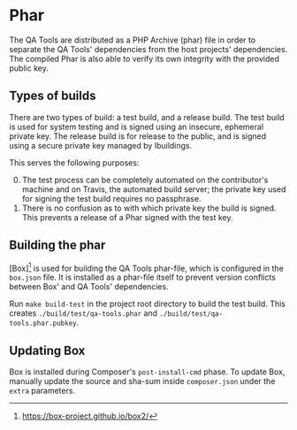 Phar
====

The QA Tools are distributed as a PHP Archive (phar) file in order to separate the QA Tools' dependencies from
the host projects' dependencies. The compiled Phar is also able to verify its
own integrity with the provided public key.

## Types of builds

There are two types of build: a test build, and a release build. The test build is used
for system testing and is signed using an insecure, ephemeral private key. The
release build is for release to the public, and is signed using a secure private
key managed by Ibuildings.

This serves the following purposes:

 0. The test process can be completely automated on the contributor's machine
    and on Travis, the automated build server; the private key used for signing
    the test build requires no passphrase.
 0. There is no confusion as to with which private key the build is signed. This
    prevents a release of a Phar signed with the test key.

## Building the phar

[Box][^box] is used for building the QA Tools phar-file, which is configured in the `box.json` file.
It is installed as a phar-file itself to prevent version conflicts between Box' and QA Tools' dependencies.

Run `make build-test` in the project root directory to build the test build.
This creates `./build/test/qa-tools.phar` and `./build/test/qa-tools.phar.pubkey`.

## Updating Box
Box is installed during Composer's `post-install-cmd` phase.
To update Box, manually update the source and sha-sum inside `composer.json` under the `extra` parameters.

[^box]: https://box-project.github.io/box2/
[^secure-phar]: https://mwop.net/blog/2015-12-14-secure-phar-automation.html
